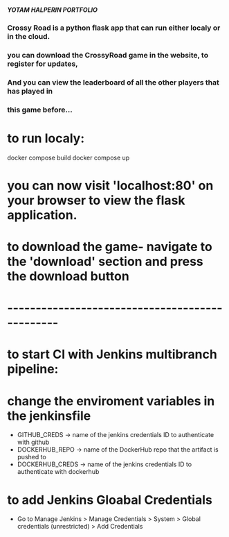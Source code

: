##### YOTAM HALPERIN PORTFOLIO #####

### Crossy Road is a python flask app that can run either localy or in the cloud.
### you can download the CrossyRoad game in the website, to register for updates,
### And you can view the leaderboard of all the other players that has played in 
### this game before...  


# to run localy:

docker compose build
docker compose up

# you can now visit 'localhost:80' on your browser to view the flask application.
# to download the game- navigate to the 'download' section and press the download button

# -----------------------------------------------

# to start CI with Jenkins multibranch pipeline:

# change the enviroment variables in the jenkinsfile
- GITHUB_CREDS      -> name of the jenkins credentials ID to authenticate with github
- DOCKERHUB_REPO    -> name of the DockerHub repo that the artifact is pushed to
- DOCKERHUB_CREDS   -> name of the jenkins credentials ID to authenticate with dockerhub 

# to add Jenkins Gloabal Credentials
- Go to Manage Jenkins > Manage Credentials > System > Global credentials (unrestricted) > Add Credentials

